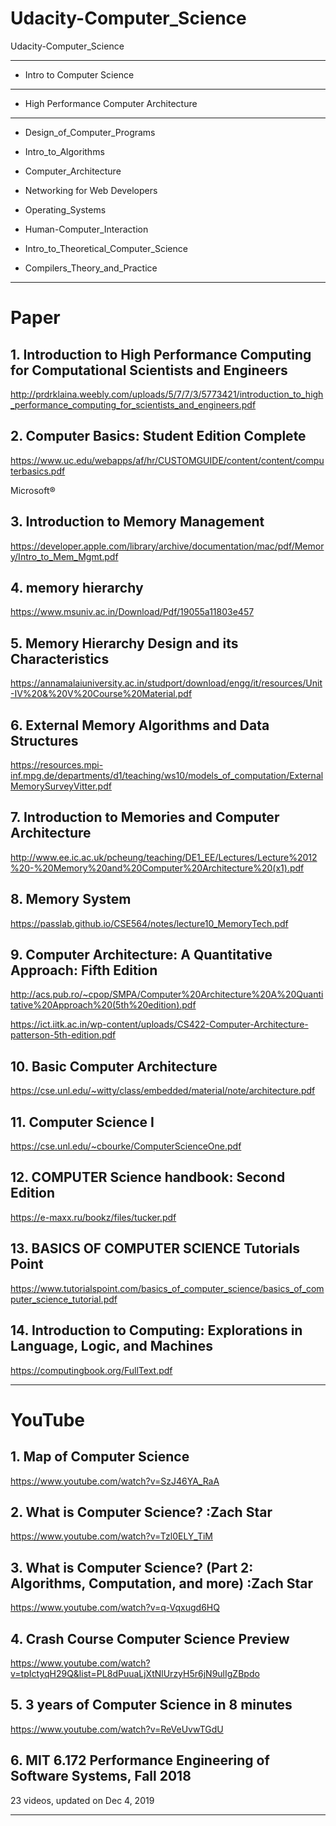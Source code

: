 # Udacity-Computer_Science
Udacity-Computer_Science



-------

- Intro to Computer Science

-------

- High Performance Computer Architecture


-------

- Design_of_Computer_Programs

- Intro_to_Algorithms


- Computer_Architecture


- Networking for Web Developers


- Operating_Systems

- Human-Computer_Interaction

- Intro_to_Theoretical_Computer_Science

- Compilers_Theory_and_Practice



-------

# Paper

## 1. Introduction to High Performance Computing for Computational Scientists and Engineers
http://prdrklaina.weebly.com/uploads/5/7/7/3/5773421/introduction_to_high_performance_computing_for_scientists_and_engineers.pdf


## 2. Computer Basics: Student Edition Complete
https://www.uc.edu/webapps/af/hr/CUSTOMGUIDE/content/content/computerbasics.pdf


Microsoft®

## 3. Introduction to Memory Management 
https://developer.apple.com/library/archive/documentation/mac/pdf/Memory/Intro_to_Mem_Mgmt.pdf

## 4. memory hierarchy
https://www.msuniv.ac.in/Download/Pdf/19055a11803e457

## 5. Memory Hierarchy Design and its Characteristics
https://annamalaiuniversity.ac.in/studport/download/engg/it/resources/Unit-IV%20&%20V%20Course%20Material.pdf

## 6. External Memory Algorithms and Data Structures
https://resources.mpi-inf.mpg.de/departments/d1/teaching/ws10/models_of_computation/ExternalMemorySurveyVitter.pdf

## 7. Introduction to Memories and Computer Architecture
http://www.ee.ic.ac.uk/pcheung/teaching/DE1_EE/Lectures/Lecture%2012%20-%20Memory%20and%20Computer%20Architecture%20(x1).pdf


## 8. Memory	System	
https://passlab.github.io/CSE564/notes/lecture10_MemoryTech.pdf


## 9. Computer Architecture: A Quantitative Approach: Fifth Edition
http://acs.pub.ro/~cpop/SMPA/Computer%20Architecture%20A%20Quantitative%20Approach%20(5th%20edition).pdf

https://ict.iitk.ac.in/wp-content/uploads/CS422-Computer-Architecture-patterson-5th-edition.pdf


## 10. Basic Computer Architecture
https://cse.unl.edu/~witty/class/embedded/material/note/architecture.pdf


## 11. Computer Science I
https://cse.unl.edu/~cbourke/ComputerScienceOne.pdf

## 12. COMPUTER Science handbook: Second Edition
https://e-maxx.ru/bookz/files/tucker.pdf


## 13. BASICS OF COMPUTER SCIENCE Tutorials Point
https://www.tutorialspoint.com/basics_of_computer_science/basics_of_computer_science_tutorial.pdf

## 14. Introduction to Computing: Explorations in Language, Logic, and Machines
https://computingbook.org/FullText.pdf




-------

# YouTube

## 1. Map of Computer Science
https://www.youtube.com/watch?v=SzJ46YA_RaA

## 2. What is Computer Science?  :Zach Star
https://www.youtube.com/watch?v=Tzl0ELY_TiM

## 3. What is Computer Science? (Part 2: Algorithms, Computation, and more) :Zach Star
https://www.youtube.com/watch?v=q-Vqxugd6HQ

## 4. Crash Course Computer Science Preview
https://www.youtube.com/watch?v=tpIctyqH29Q&list=PL8dPuuaLjXtNlUrzyH5r6jN9ulIgZBpdo

## 5. 3 years of Computer Science in 8 minutes
https://www.youtube.com/watch?v=ReVeUvwTGdU


## 6. MIT 6.172 Performance Engineering of Software Systems, Fall 2018
23 videos, updated on Dec 4, 2019

-------
